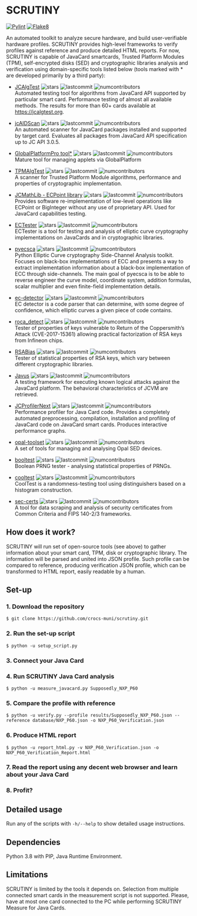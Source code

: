# SCRUTINY

[![Pylint](https://github.com/crocs-muni/scrutiny/actions/workflows/pylint.yml/badge.svg?branch=main)](https://github.com/crocs-muni/scrutiny/actions/workflows/pylint.yml)
[![Flake8](https://github.com/crocs-muni/scrutiny/actions/workflows/flake8.yml/badge.svg?branch=main)](https://github.com/crocs-muni/scrutiny/actions/workflows/flake8.yml)

An automated toolkit to analyze secure hardware, and build user-verifiable hardware profiles. SCRUTINY provides high-level frameworks to verify profiles against reference and produce detailed HTML reports. For now, SCRUTINY is capable of JavaCard smartcards, Trusted Platform Modules (TPM), self-encrypted disks (SED) and cryptographic libraries analysis and verification using domain-specific tools listed below (tools marked with * are developed primarily by a third party):

- [JCAlgTest](https://github.com/crocs-muni/JCAlgTest)    ![stars](https://img.shields.io/github/stars/crocs-muni/JCAlgTest.svg?style=social) ![lastcommit](https://img.shields.io/github/last-commit/crocs-muni/JCAlgTest.svg) ![numcontributors](https://img.shields.io/github/contributors-anon/crocs-muni/JCAlgTest.svg) 
  <br>
Automated testing tool for algorithms from JavaCard API supported by particular smart card. Performance testing of almost all available methods. The results for more than 60+ cards available at https://jcalgtest.org. 


- [jcAIDScan](https://github.com/petrs/jcAIDScan)    ![stars](https://img.shields.io/github/stars/petrs/jcAIDScan.svg?style=social) ![lastcommit](https://img.shields.io/github/last-commit/petrs/jcAIDScan.svg) ![numcontributors](https://img.shields.io/github/contributors-anon/petrs/jcAIDScan.svg) 
  <br>
An automated scanner for JavaCard packages installed and supported by target card. Evaluates all packages from JavaCard API specification up to JC API 3.0.5.

- [GlobalPlatformPro tool*](https://github.com/martinpaljak/GlobalPlatformPro)    ![stars](https://img.shields.io/github/stars/martinpaljak/GlobalPlatformPro.svg?style=social) ![lastcommit](https://img.shields.io/github/last-commit/martinpaljak/GlobalPlatformPro.svg) ![numcontributors](https://img.shields.io/github/contributors-anon/martinpaljak/GlobalPlatformPro.svg) 
  <br>
Mature tool for managing applets via GlobalPlatform

- [TPMAlgTest](https://github.com/crocs-muni/tpm2-algtest)    ![stars](https://img.shields.io/github/stars/crocs-muni/tpm2-algtest.svg?style=social) ![lastcommit](https://img.shields.io/github/last-commit/crocs-muni/tpm2-algtest.svg) ![numcontributors](https://img.shields.io/github/contributors-anon/crocs-muni/tpm2-algtest.svg) 
  <br>
A scanner for Trusted Platform Module algorithms, performance and properties of cryptographic implementation. 

- [JCMathLib - ECPoint library](https://github.com/OpenCryptoProject/JCMathLib)    ![stars](https://img.shields.io/github/stars/OpenCryptoProject/JCMathLib.svg?style=social) ![lastcommit](https://img.shields.io/github/last-commit/OpenCryptoProject/JCMathLib.svg) ![numcontributors](https://img.shields.io/github/contributors-anon/OpenCryptoProject/JCMathLib.svg)   <br>
Provides software re-implementation of low-level operations like ECPoint or BigInteger without any use of proprietary API. Used for JavaCard capabilities testing.

- [ECTester](https://github.com/crocs-muni/ectester)    ![stars](https://img.shields.io/github/stars/crocs-muni/ectester.svg?style=social) ![lastcommit](https://img.shields.io/github/last-commit/crocs-muni/ectester.svg) ![numcontributors](https://img.shields.io/github/contributors-anon/crocs-muni/ectester.svg) 
  <br>
ECTester is a tool for testing and analysis of elliptic curve cryptography implementations on JavaCards and in cryptographic libraries.

- [pyecsca](https://github.com/J08nY/pyecsca)    ![stars](https://img.shields.io/github/stars/J08nY/pyecsca.svg?style=social) ![lastcommit](https://img.shields.io/github/last-commit/J08nY/pyecsca.svg) ![numcontributors](https://img.shields.io/github/contributors-anon/J08nY/pyecsca.svg) 
  <br>
Python Elliptic Curve cryptography Side-Channel Analysis toolkit. Focuses on black-box implementations of ECC and presents a way to extract implementation information about a black-box implementation of ECC through side-channels. The main goal of pyecsca is to be able to reverse engineer the curve model, coordinate system, addition formulas, scalar multiplier and even finite-field implementation details.

- [ec-detector](https://github.com/crocs-muni/ec-detector)    ![stars](https://img.shields.io/github/stars/crocs-muni/ec-detector.svg?style=social) ![lastcommit](https://img.shields.io/github/last-commit/crocs-muni/ec-detector.svg) ![numcontributors](https://img.shields.io/github/contributors-anon/crocs-muni/ec-detector.svg) 
  <br>
EC detector is a code parser that can determine, with some degree of confidence, which elliptic curves a given piece of code contains. 

- [roca_detect](https://github.com/crocs-muni/roca)    ![stars](https://img.shields.io/github/stars/crocs-muni/roca.svg?style=social) ![lastcommit](https://img.shields.io/github/last-commit/crocs-muni/roca.svg) ![numcontributors](https://img.shields.io/github/contributors-anon/crocs-muni/roca.svg) 
  <br>
Tester of properties of keys vulnerable to Return of the Coppersmith’s Attack (CVE-2017-15361) allowing practical factorization of RSA keys from Infineon chips.

- [RSABias](https://github.com/crocs-muni/RSABias)    ![stars](https://img.shields.io/github/stars/crocs-muni/RSABias.svg?style=social) ![lastcommit](https://img.shields.io/github/last-commit/crocs-muni/RSABias.svg) ![numcontributors](https://img.shields.io/github/contributors-anon/crocs-muni/RSABias.svg) 
  <br>
Tester of statistical properties of RSA keys, which vary between different cryptographic libraries. 

- [Javus](https://github.com/crocs-muni/Javus)    ![stars](https://img.shields.io/github/stars/crocs-muni/Javus.svg?style=social) ![lastcommit](https://img.shields.io/github/last-commit/crocs-muni/Javus.svg) ![numcontributors](https://img.shields.io/github/contributors-anon/crocs-muni/Javus.svg) 
  <br>
A testing framework for executing known logical attacks against the JavaCard platform. The behavioral characteristics of JCVM are retrieved.

- [JCProfilerNext](https://github.com/lzaoral/JCProfilerNext)    ![stars](https://img.shields.io/github/stars/lzaoral/JCProfilerNext.svg?style=social) ![lastcommit](https://img.shields.io/github/last-commit/lzaoral/JCProfilerNext.svg) ![numcontributors](https://img.shields.io/github/contributors-anon/lzaoral/JCProfilerNext.svg)  <br>
Performance profiler for Java Card code. Provides a completely automated preprocessing, compilation, installation and profiling of JavaCard code on JavaCard smart cards. Produces interactive performance graphs.

- [opal-toolset](https://github.com/crocs-muni/opal-toolset)    ![stars](https://img.shields.io/github/stars/crocs-muni/opal-toolset.svg?style=social) ![lastcommit](https://img.shields.io/github/last-commit/crocs-muni/opal-toolset.svg) ![numcontributors](https://img.shields.io/github/contributors-anon/crocs-muni/opal-toolset.svg) 
  <br>
A set of tools for managing and analysing Opal SED devices.

- [booltest](https://github.com/ph4r05/booltest)    ![stars](https://img.shields.io/github/stars/ph4r05/booltest.svg?style=social) ![lastcommit](https://img.shields.io/github/last-commit/ph4r05/booltest.svg) ![numcontributors](https://img.shields.io/github/contributors-anon/ph4r05/booltest.svg)  <br>
Boolean PRNG tester - analysing statistical properties of PRNGs.

- [cooltest](https://github.com/jirigav/cooltest/)    ![stars](https://img.shields.io/github/stars/jirigav/cooltest.svg?style=social) ![lastcommit](https://img.shields.io/github/last-commit/jirigav/cooltest.svg) ![numcontributors](https://img.shields.io/github/contributors-anon/jirigav/cooltest.svg)  <br>
CoolTest is a randomness-testing tool using distinguishers based on a histogram construction. 

- [sec-certs](https://github.com/crocs-muni/sec-certs)    ![stars](https://img.shields.io/github/stars/crocs-muni/sec-certs.svg?style=social) ![lastcommit](https://img.shields.io/github/last-commit/crocs-muni/sec-certs.svg) ![numcontributors](https://img.shields.io/github/contributors-anon/crocs-muni/sec-certs.svg) 
  <br>
A tool for data scraping and analysis of security certificates from Common Criteria and FIPS 140-2/3 frameworks.

## How does it work?

SCRUTINY will run set of open-source tools (see above) to gather information about your smart card, TPM, disk or cryptographic library. The information will be parsed and united into JSON profile. Such profile can be compared to reference, producing verification JSON profile, which can be transformed to HTML report, easily readable by a human.

## Set-up

### 1. Download the repository

`$ git clone https://github.com/crocs-muni/scrutiny.git`

### 2. Run the set-up script

`$ python -u setup_script.py`

### 3. Connect your Java Card

### 4. Run SCRUTINY Java Card analysis

`$ python -u measure_javacard.py Supposedly_NXP_P60`

### 5. Compare the profile with reference

`$ python -u verify.py --profile results/Supposedly_NXP_P60.json --reference database/NXP_P60.json -o NXP_P60_Verification.json`

### 6. Produce HTML report

`$ python -u report_html.py -v NXP_P60_Verification.json -o NXP_P60_Verification_Report.html`

### 7. Read the report using any decent web browser and learn about your Java Card

### 8. Profit?

## Detailed usage

Run any of the scripts with `-h/--help` to show detailed usage instructions.

## Dependencies

Python 3.8 with PIP, Java Runtime Environment.

## Limitations

SCRUTINY is limited by the tools it depends on. Selection from multiple connected smart cards in the measurement script is not supported. Please, have at most one card connected to the PC while performing SCRUTINY Measure for Java Cards.
